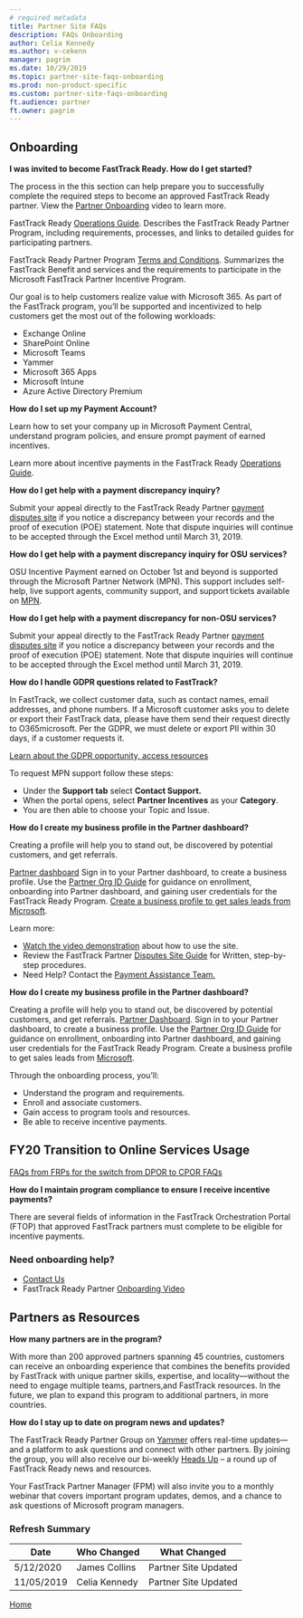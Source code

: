 ```yaml
---
# required metadata
title: Partner Site FAQs
description: FAQs Onboarding
author: Celia Kennedy
ms.author: v-cekenn
manager: pagrim
ms.date: 10/29/2019
ms.topic: partner-site-faqs-onboarding
ms.prod: non-product-specific
ms.custom: partner-site-faqs-onboarding
ft.audience: partner
ft.owner: pagrim
---
```


## Onboarding

**I was invited to become FastTrack Ready. How do I get started?**

The process in the this section can help prepare you to successfully complete the required steps to become an approved FastTrack Ready partner. View the [Partner Onboarding](https://aka.ms/FRPHubOnboardingVideo) video to learn more.

FastTrack Ready [Operations Guide](hhttps://partner-docs.microsoft.com/partner-site/operations-guide/index.html). Describes the FastTrack Ready Partner Program, including requirements, processes, and links to detailed guides for participating partners.

FastTrack Ready Partner Program [Terms and Conditions](http://aka.ms/fasttrackpartnerterms). Summarizes the FastTrack Benefit and services and the requirements to participate in the Microsoft FastTrack Partner Incentive Program.

Our goal is to help customers realize value with Microsoft 365. As part of the FastTrack program, you’ll be supported and incentivized to help customers get the most out of the following workloads:

- Exchange Online
- SharePoint Online
- Microsoft Teams
- Yammer
- Microsoft 365 Apps
- Microsoft Intune
- Azure Active Directory Premium

**How do I set up my Payment Account?**

Learn how to set your company up in Microsoft Payment Central, understand program policies, and ensure prompt payment of earned incentives.

Learn more about incentive payments in the FastTrack Ready [Operations Guide](https://partner-docs.microsoft.com/partner-site/operations-guide/index.html).

**How do I get help with a payment discrepancy inquiry?**

Submit your appeal directly to the FastTrack Ready Partner [payment disputes site](https://fasttrackreadysupport.com/) if you notice a discrepancy between your records and the proof of execution (POE) statement. Note that dispute inquiries will continue to be accepted through the Excel method until March 31, 2019.

**How do I get help with a payment discrepancy inquiry for OSU services?**

OSU Incentive Payment earned on October 1st and beyond is supported through the Microsoft Partner Network (MPN).  ​This support includes self-help, live support agents, community support, and support tickets available on [MPN](https://mspartner.microsoft.com).​

**How do I get help with a payment discrepancy for non-OSU services?**

Submit your appeal directly to the FastTrack Ready Partner [payment disputes site](https://fasttrackreadysupport.com/) if you notice a discrepancy between your records and the proof of execution (POE) statement. Note that dispute inquiries will continue to be accepted through the Excel method until March 31, 2019.

**How do I handle GDPR questions related to FastTrack?**

In FastTrack, we collect customer data, such as contact names, email addresses, and phone numbers. If a Microsoft customer asks you to delete or export their FastTrack data, please have them send their request directly to O365microsoft. Per the GDPR, we must delete or export PII within 30 days, if a customer requests it.

[Learn about the GDPR opportunity, access resources](https://www.microsoft.com/microsoft-365/partners/compliance)

To request MPN support follow these steps:

- Under the **Support tab** select **Contact Support.**
- When the portal opens, select **Partner Incentives** as your **Category**.
- You are then able to choose your Topic and Issue.

**How do I create my business profile in the Partner dashboard?**

Creating a profile will help you to stand out, be discovered by potential customers, and get referrals.

[Partner dashboard](https://partner.microsoft.com/en-us/pcv/dashboard/overview) Sign in to your Partner dashboard, to create a business profile. Use the [Partner Org ID Guide](https://aka.ms/FRPHubPartnerOrgIDGuide) for guidance on enrollment, onboarding into Partner dashboard, and gaining user credentials for the FastTrack Ready Program. [Create a business profile to get sales leads from Microsoft](https://docs.microsoft.com/En-us/partner-center/create-a-marketing-profile?f=255&MSPPError=-2147217396).

Learn more:

- [Watch the video demonstration](https://aka.ms/FRPHubSubmitPaymentDisputesVideo) about how to use the site.
- Review the FastTrack Partner [Disputes Site Guide](https://aka.ms/FRPHubDisputeSiteGuide) for Written, step-by-step procedures.
- Need Help? Contact the [Payment Assistance Team.](svcadopt@microsoft.com)

**How do I create my business profile in the Partner dashboard?**

Creating a profile will help you to stand out, be discovered by potential customers, and get referrals.
[Partner Dashboard](https://fasttrackreadysupport.com/). Sign in to your Partner dashboard, to create a business profile. Use the [Partner Org ID Guide](https://aka.ms/FRPHubPartnerOrgIDGuide)
 for guidance on enrollment, onboarding into Partner dashboard, and gaining user credentials for the FastTrack Ready Program. Create a business profile to get sales leads from [Microsoft](https://aka.ms/FRPHubCreateBusinessProfile).

Through the onboarding process, you’ll:

- Understand the program and requirements.
- Enroll and associate customers.
- Gain access to program tools and resources.
- Be able to receive incentive payments.

## FY20 Transition to Online Services Usage

[FAQs from FRPs for the switch from DPOR to CPOR FAQs](https://aka.ms/frp-osu-m365-transition-faq)

**How do I maintain program compliance to ensure I receive incentive payments?**

There are several fields of information in the FastTrack Orchestration Portal (FTOP) that approved FastTrack partners must complete to be eligible for incentive payments.

### Need onboarding help?

- [Contact Us](mailto:FTPOB@Microsoft.com)
- FastTrack Ready Partner [Onboarding Video](https://aka.ms/FRPHubOnboardingVideo)

## Partners as Resources

**How many partners are in the program?**

With more than 200 approved partners spanning 45 countries, customers can receive an onboarding experience that combines the benefits provided by FastTrack with unique partner skills, expertise, and locality—without the need to engage multiple teams, partners,and FastTrack resources. In the future, we plan to expand this program to additional partners, in more countries.

**How do I stay up to date on program news and updates?**

The FastTrack Ready Partner Group on [Yammer](https://www.yammer.com/office365partners/#/threads/inGroup?type=in_group&feedId=14037680&view=all) offers real-time updates—and a platform to ask questions and connect with other partners. By joining the group, you will also receive our bi-weekly [Heads Up](https://aka.ms/HeadsUpNewsletter) – a round up of FastTrack Ready news and resources.

Your FastTrack Partner Manager (FPM) will also invite you to a monthly webinar that covers important program updates, demos, and a chance to ask questions of Microsoft program managers.

### Refresh Summary

|Date|Who Changed|What Changed|
|---------|---------------|----------------------------|
|5/12/2020| James Collins| Partner Site Updated|
|11/05/2019| Celia Kennedy| Partner Site Updated|

[Home](http://partner-docs.microsoft.com)
